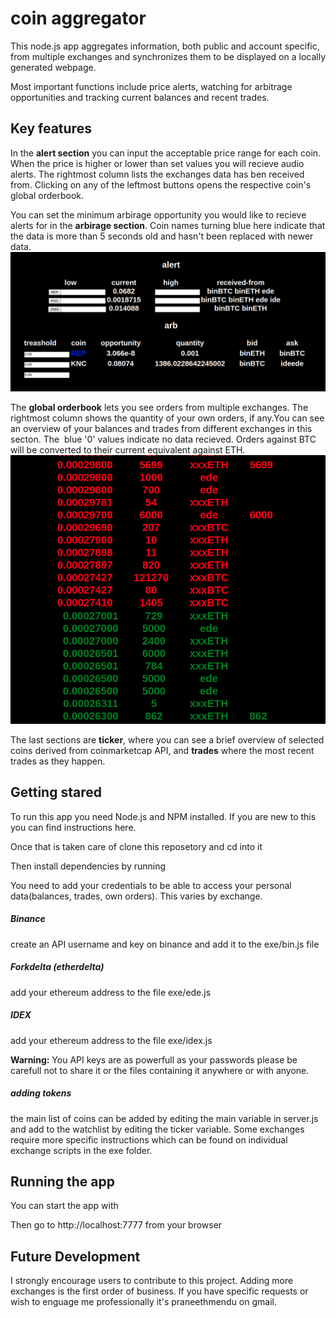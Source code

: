 # coin aggregator

This node.js app aggregates information, both public and account specific, from multiple exchanges and synchronizes them to be displayed on a locally generated webpage.

Most important functions include price alerts, watching for arbitrage opportunities and tracking current balances and recent trades.

## Key features

In the **alert section** you can input the acceptable price range for each coin. When the price is higher or lower than set values you will recieve audio alerts. The rightmost column lists the exchanges data has ben received from. Clicking on any of the leftmost buttons opens the respective coin's global orderbook.

You can set the minimum arbirage opportunity you would like to recieve alerts for in the **arbirage section**. Coin names turning blue here indicate that the data is more than 5 seconds old and hasn't been replaced with newer data.
![alert](md_img/arb.jpg)

The **global orderbook** lets you see orders from multiple exchanges. The rightmost column shows the quantity of your own orders, if any.You can see an overview of your balances and trades from different exchanges in this secton. The  blue '0' values indicate no data recieved. Orders against BTC will be converted to their current equivalent against ETH.
![orderbook](md_img/ord.jpg)

The last sections are **ticker**, where you can see a brief overview of selected coins derived from coinmarketcap API, and **trades** where the most recent trades as they happen.


## Getting stared 

To run this app you need Node.js and NPM installed. If you are new to this you can find instructions here.

Once that is taken care of clone this reposetory and cd into it

Then install dependencies by running 

You need to add your credentials to be able to access your personal data(balances, trades, own orders). This varies by exchange.

##### Binance

create an API username and key on binance and add it to the exe/bin.js file 


##### Forkdelta (etherdelta)

add your ethereum address to the file exe/ede.js


##### IDEX 

add your ethereum address to the file exe/idex.js

**Warning:** You API keys are as powerfull as your passwords please be carefull not to share it or the files containing it anywhere or with anyone.

##### adding tokens

the main list of coins can be added by editing the main variable in server.js and add to the watchlist by editing the ticker variable. Some exchanges require more specific instructions which can be found on individual exchange scripts in the exe folder.

## Running the app

You can start the app with

Then go to http://localhost:7777 from your browser

## Future Development 

I strongly encourage users to contribute to this project. Adding more exchanges is the first order of business. If you have specific requests or wish to enguage me professionally it's praneethmendu on gmail. 
